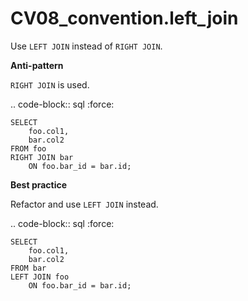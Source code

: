 # CV08_convention.left_join

Use ``LEFT JOIN`` instead of ``RIGHT JOIN``.

**Anti-pattern**

``RIGHT JOIN`` is used.

.. code-block:: sql
   :force:

    SELECT
        foo.col1,
        bar.col2
    FROM foo
    RIGHT JOIN bar
        ON foo.bar_id = bar.id;

**Best practice**

Refactor and use ``LEFT JOIN`` instead.

.. code-block:: sql
   :force:

    SELECT
        foo.col1,
        bar.col2
    FROM bar
    LEFT JOIN foo
        ON foo.bar_id = bar.id;
